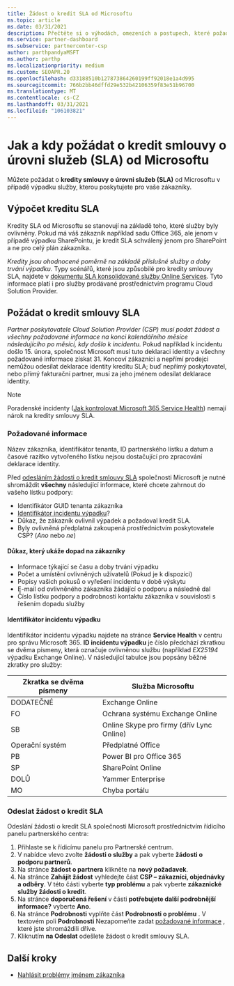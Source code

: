 ```yaml
---
title: Žádost o kredit SLA od Microsoftu
ms.topic: article
ms.date: 03/31/2021
description: Přečtěte si o výhodách, omezeních a postupech, které požadují kredity smlouvy o úrovni služeb (SLA) od Microsoftu, pokud vaši zákazníci dostanou výpadek služeb.
ms.service: partner-dashboard
ms.subservice: partnercenter-csp
author: parthpandyaMSFT
ms.author: parthp
ms.localizationpriority: medium
ms.custom: SEOAPR.20
ms.openlocfilehash: d33188510b127873864260199ff92018e1a4d995
ms.sourcegitcommit: 766b2bb46dffd29e532b42106359f83e51b96700
ms.translationtype: MT
ms.contentlocale: cs-CZ
ms.lasthandoff: 03/31/2021
ms.locfileid: "106103821"
---
```

# <a name="how-and-when-to-request-a-service-level-agreement-sla-credit-from-microsoft"></a>Jak a kdy požádat o kredit smlouvy o úrovni služeb (SLA) od Microsoftu

Můžete požádat o **kredity smlouvy o úrovni služeb (SLA)** od Microsoftu v případě výpadku služby, kterou poskytujete pro vaše zákazníky.

## <a name="sla-credit-calculation"></a>Výpočet kreditu SLA

Kredity SLA od Microsoftu se stanovují na základě toho, které služby byly ovlivněny. Pokud má váš zákazník například sadu Office 365, ale jenom v případě výpadku SharePointu, je kredit SLA schválený jenom pro SharePoint a ne pro celý plán zákazníka.

*Kredity jsou ohodnocené poměrně na základě příslušné služby a doby trvání výpadku.* Typy scénářů, které jsou způsobilé pro kredity smlouvy SLA, najdete v [dokumentu SLA konsolidované služby Online Services](http://www.microsoftvolumelicensing.com/DocumentSearch.aspx?Mode=3&DocumentTypeId=37). Tyto informace platí i pro služby prodávané prostřednictvím programu Cloud Solution Provider.


## <a name="request-an-sla-credit"></a>Požádat o kredit smlouvy SLA

*Partner poskytovatele Cloud Solution Provider (CSP) musí podat žádost a všechny požadované informace na konci kalendářního měsíce následujícího po měsíci, kdy došlo k incidentu.* Pokud například k incidentu došlo 15. února, společnost Microsoft musí tuto deklaraci identity a všechny požadované informace získat 31. Koncoví zákazníci a nepřímí prodejci nemůžou odesílat deklarace identity kreditu SLA; buď nepřímý poskytovatel, nebo přímý fakturační partner, musí za jeho jménem odesílat deklarace identity.

>[!NOTE]
>Poradenské incidenty ([Jak kontrolovat Microsoft 365 Service Health](https://docs.microsoft.com/microsoft-365/enterprise/view-service-health?&preserve-view=trueo365-worldwide#incidents-and-advisories)) nemají nárok na kredity smlouvy SLA.

### <a name="required-information"></a>Požadované informace

Název zákazníka, identifikátor tenanta, ID partnerského lístku a datum a časové razítko vytvořeného lístku nejsou dostačující pro zpracování deklarace identity.

Před [odesláním žádosti o kredit smlouvy SLA](#submit-sla-credit-request) společnosti Microsoft je nutné shromáždit **všechny** následující informace, které chcete zahrnout do vašeho lístku podpory:

- Identifikátor GUID tenanta zákazníka
- [Identifikátor incidentu výpadku](#outage-incident-identifier)?
- Důkaz, že zákazník ovlivnil výpadek a požadoval kredit SLA.
- Byly ovlivněná předplatná zakoupená prostřednictvím poskytovatele CSP? (*Ano* nebo *ne*)

#### <a name="evidence-that-proves-customer-impact"></a>Důkaz, který ukáže dopad na zákazníky

- Informace týkající se času a doby trvání výpadku
- Počet a umístění ovlivněných uživatelů (Pokud je k dispozici)
- Popisy vašich pokusů o vyřešení incidentu v době výskytu
- E-mail od ovlivněného zákazníka žádající o podporu a následně dal
- Číslo lístku podpory a podrobnosti kontaktu zákazníka v souvislosti s řešením dopadu služby


#### <a name="outage-incident-identifier"></a>Identifikátor incidentu výpadku

Identifikátor incidentu výpadku najdete na stránce **Service Health** v centru pro správu Microsoft 365. **ID incidentu výpadku** je číslo předchází zkratkou se dvěma písmeny, která označuje ovlivněnou službu (například *EX25194* výpadku Exchange Online). V následující tabulce jsou popsány běžné zkratky pro služby:

| Zkratka se dvěma písmeny | Služba Microsoftu |
| ----------------------- | ----------------- |
| DODATEČNÉ | Exchange Online |
| FO | Ochrana systému Exchange Online |
| SB | Online Skype pro firmy (dřív Lync Online) |
| Operační systém | Předplatné Office |
| PB | Power BI pro Office 365 |
| SP | SharePoint Online |
| DOLŮ | Yammer Enterprise |
| MO | Chyba portálu |

### <a name="submit-sla-credit-request"></a>Odeslat žádost o kredit SLA

Odeslání žádosti o kredit SLA společnosti Microsoft prostřednictvím řídicího panelu partnerského centra:

1. Přihlaste se k řídicímu panelu pro Partnerské centrum.
2. V nabídce vlevo zvolte **žádosti o služby** a pak vyberte **žádosti o podporu partnerů**.
3. Na stránce **žádost o partnera** klikněte na **nový požadavek**.
4. Na stránce **Zahájit žádost** vyhledejte část **CSP – zákazníci, objednávky a odběry**. V této části vyberte **typ problému** a pak vyberte **zákaznické služby žádosti o kredit**.
5. Na stránce **doporučená řešení** v části **potřebujete další podrobnější informace?** vyberte **Ano**.
6. Na stránce **Podrobnosti** vyplňte část **Podrobnosti o problému** . V textovém poli **Podrobnosti** Nezapomeňte zadat [požadované informace](#required-information) , které jste shromáždili dříve.
7. Kliknutím **na Odeslat** odešlete žádost o kredit smlouvy SLA.

## <a name="next-steps"></a>Další kroky

- [Nahlásit problémy jménem zákazníka](report-problems-on-behalf-of-a-customer.md)
